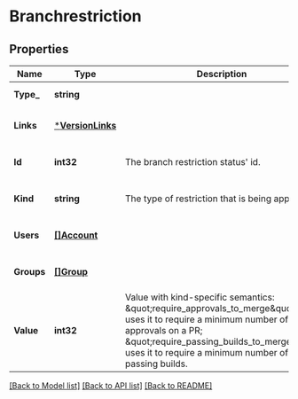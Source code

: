 # Branchrestriction

## Properties
Name | Type | Description | Notes
------------ | ------------- | ------------- | -------------
**Type_** | **string** |  | [default to null]
**Links** | [***VersionLinks**](version_links.md) |  | [optional] [default to null]
**Id** | **int32** | The branch restriction status&#39; id. | [optional] [default to null]
**Kind** | **string** | The type of restriction that is being applied | [optional] [default to null]
**Users** | [**[]Account**](account.md) |  | [optional] [default to null]
**Groups** | [**[]Group**](group.md) |  | [optional] [default to null]
**Value** | **int32** | Value with kind-specific semantics: \&quot;require_approvals_to_merge\&quot; uses it to require a minimum number of approvals on a PR; \&quot;require_passing_builds_to_merge\&quot; uses it to require a minimum number of passing builds. | [optional] [default to null]

[[Back to Model list]](../README.md#documentation-for-models) [[Back to API list]](../README.md#documentation-for-api-endpoints) [[Back to README]](../README.md)


